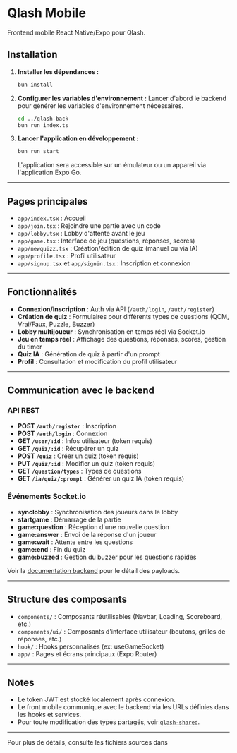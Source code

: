 # Qlash Mobile

Frontend mobile React Native/Expo pour Qlash.

## Installation

1. **Installer les dépendances :**
   ```bash
   bun install
   ```

2. **Configurer les variables d'environnement :**
Lancer d'abord le backend pour générer les variables d'environnement nécessaires. 
   ```bash
   cd ../qlash-back
   bun run index.ts
   ```

3. **Lancer l'application en développement :**
   ```bash
   bun run start
   ```
   L'application sera accessible sur un émulateur ou un appareil via l'application Expo Go.

---

## Pages principales

- `app/index.tsx` : Accueil
- `app/join.tsx` : Rejoindre une partie avec un code
- `app/lobby.tsx` : Lobby d'attente avant le jeu
- `app/game.tsx` : Interface de jeu (questions, réponses, scores)
- `app/newquizz.tsx` : Création/édition de quiz (manuel ou via IA)
- `app/profile.tsx` : Profil utilisateur
- `app/signup.tsx` et `app/signin.tsx` : Inscription et connexion

---

## Fonctionnalités

- **Connexion/Inscription** : Auth via API (`/auth/login`, `/auth/register`)
- **Création de quiz** : Formulaires pour différents types de questions (QCM, Vrai/Faux, Puzzle, Buzzer)
- **Lobby multijoueur** : Synchronisation en temps réel via Socket.io
- **Jeu en temps réel** : Affichage des questions, réponses, scores, gestion du timer
- **Quiz IA** : Génération de quiz à partir d'un prompt
- **Profil** : Consultation et modification du profil utilisateur

---

## Communication avec le backend

### API REST

- **POST `/auth/register`** : Inscription
- **POST `/auth/login`** : Connexion
- **GET `/user/:id`** : Infos utilisateur (token requis)
- **GET `/quiz/:id`** : Récupérer un quiz
- **POST `/quiz`** : Créer un quiz (token requis)
- **PUT `/quiz/:id`** : Modifier un quiz (token requis)
- **GET `/question/types`** : Types de questions
- **GET `/ia/quiz/:prompt`** : Générer un quiz IA (token requis)

### Événements Socket.io

- **synclobby** : Synchronisation des joueurs dans le lobby
- **startgame** : Démarrage de la partie
- **game:question** : Réception d'une nouvelle question
- **game:answer** : Envoi de la réponse d'un joueur
- **game:wait** : Attente entre les questions
- **game:end** : Fin du quiz
- **game:buzzed** : Gestion du buzzer pour les questions rapides

Voir la [documentation backend](../qlash-back/README.md) pour le détail des payloads.

---

## Structure des composants

- `components/` : Composants réutilisables (Navbar, Loading, Scoreboard, etc.)
- `components/ui/` : Composants d'interface utilisateur (boutons, grilles de réponses, etc.)
- `hook/` : Hooks personnalisés (ex: useGameSocket)
- `app/` : Pages et écrans principaux (Expo Router)

---

## Notes

- Le token JWT est stocké localement après connexion.
- Le front mobile communique avec le backend via les URLs définies dans les hooks et services.
- Pour toute modification des types partagés, voir [`qlash-shared`](../qlash-shared/).

---

Pour plus de détails, consulte les fichiers sources dans